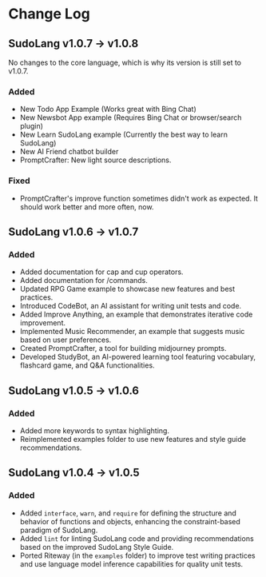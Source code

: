 # Change Log

## SudoLang v1.0.7 -> v1.0.8

No changes to the core language, which is why its version is still set to v1.0.7.

### Added

- New Todo App Example (Works great with Bing Chat)
- New Newsbot App example (Requires Bing Chat or browser/search plugin)
- New Learn SudoLang example (Currently the best way to learn SudoLang)
- New AI Friend chatbot builder
- PromptCrafter: New light source descriptions.

### Fixed

- PromptCrafter's improve function sometimes didn't work as expected. It should work better and more often, now.

## SudoLang v1.0.6 -> v1.0.7

### Added

- Added documentation for cap and cup operators.
- Added documentation for /commands.
- Updated RPG Game example to showcase new features and best practices.
- Introduced CodeBot, an AI assistant for writing unit tests and code.
- Added Improve Anything, an example that demonstrates iterative code improvement.
- Implemented Music Recommender, an example that suggests music based on user preferences.
- Created PromptCrafter, a tool for building midjourney prompts.
- Developed StudyBot, an AI-powered learning tool featuring vocabulary, flashcard game, and Q&A functionalities.

## SudoLang v1.0.5 -> v1.0.6

### Added

- Added more keywords to syntax highlighting.
- Reimplemented examples folder to use new features and style guide recommendations.

## SudoLang v1.0.4 -> v1.0.5

### Added

- Added `interface`, `warn`, and `require` for defining the structure and behavior of functions and objects, enhancing the constraint-based paradigm of SudoLang.
- Added `lint` for linting SudoLang code and providing recommendations based on the improved SudoLang Style Guide.
- Ported Riteway (in the `examples` folder) to improve test writing practices and use language model inference capabilities for quality unit tests.
